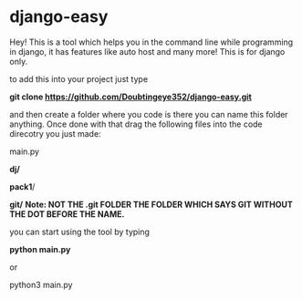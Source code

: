 # django-easy

Hey! This is a tool which helps you in the command line while programming in django, it has features like auto host and many more! This is for django only.

to add this into your project just type

**git clone https://github.com/Doubtingeye352/django-easy.git**

and then create a folder where you code is there you can name this folder anything. Once done with that drag the following files into the code direcotry you just made:

main.py

**dj/**

**pack1**/

**git/**
**Note: NOT THE .git FOLDER THE FOLDER WHICH SAYS GIT WITHOUT THE DOT BEFORE THE NAME.**


you can start using the tool by typing 

**python main.py**


or


python3 main.py 
